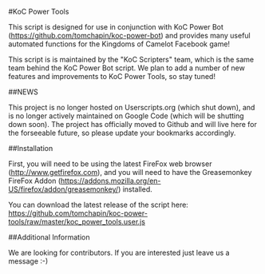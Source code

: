 #KoC Power Tools

This script is designed for use in conjunction with KoC Power Bot (https://github.com/tomchapin/koc-power-bot) and provides many useful automated functions for the Kingdoms of Camelot Facebook game! 

This script is is maintained by the "KoC Scripters" team, which is the same team behind the KoC Power Bot script. We plan to add a number of new features and improvements to KoC Power Tools, so stay tuned!

##NEWS

This project is no longer hosted on Userscripts.org (which shut down), and is no longer actively maintained on Google Code (which will be shutting down soon). The project has officially moved to Github and will live here for the forseeable future, so please update your bookmarks accordingly.

##Installation

First, you will need to be using the latest FireFox web browser (http://www.getfirefox.com), and you will need to have the Greasemonkey FireFox Addon (https://addons.mozilla.org/en-US/firefox/addon/greasemonkey/) installed.

You can download the latest release of the script here: https://github.com/tomchapin/koc-power-tools/raw/master/koc_power_tools.user.js

##Additional Information

We are looking for contributors. If you are interested just leave us a message :-)

